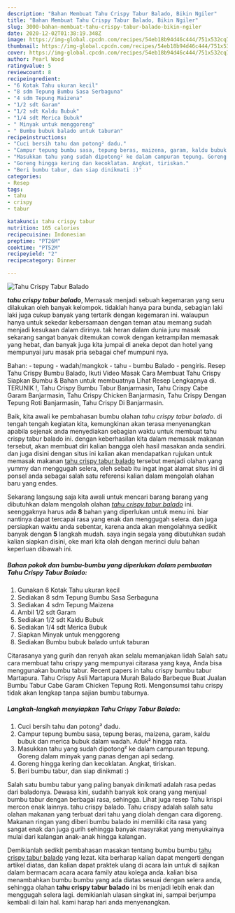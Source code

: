 ```yaml
---
description: "Bahan Membuat Tahu Crispy Tabur Balado, Bikin Ngiler"
title: "Bahan Membuat Tahu Crispy Tabur Balado, Bikin Ngiler"
slug: 3000-bahan-membuat-tahu-crispy-tabur-balado-bikin-ngiler
date: 2020-12-02T01:38:19.348Z
image: https://img-global.cpcdn.com/recipes/54eb18b94d46c444/751x532cq70/tahu-crispy-tabur-balado-foto-resep-utama.jpg
thumbnail: https://img-global.cpcdn.com/recipes/54eb18b94d46c444/751x532cq70/tahu-crispy-tabur-balado-foto-resep-utama.jpg
cover: https://img-global.cpcdn.com/recipes/54eb18b94d46c444/751x532cq70/tahu-crispy-tabur-balado-foto-resep-utama.jpg
author: Pearl Wood
ratingvalue: 5
reviewcount: 8
recipeingredient:
- "6 Kotak Tahu ukuran kecil"
- "8 sdm Tepung Bumbu Sasa Serbaguna"
- "4 sdm Tepung Maizena"
- "1/2 sdt Garam"
- "1/2 sdt Kaldu Bubuk"
- "1/4 sdt Merica Bubuk"
- " Minyak untuk menggoreng"
- " Bumbu bubuk balado untuk taburan"
recipeinstructions:
- "Cuci bersih tahu dan potong² dadu."
- "Campur tepung bumbu sasa, tepung beras, maizena, garam, kaldu bubuk dan merica bubuk dalam wadah. Aduk² hingga rata."
- "Masukkan tahu yang sudah dipotong² ke dalam campuran tepung. Goreng dalam minyak yang panas dengan api sedang."
- "Goreng hingga kering dan kecoklatan. Angkat, tiriskan."
- "Beri bumbu tabur, dan siap dinikmati :)"
categories:
- Resep
tags:
- tahu
- crispy
- tabur

katakunci: tahu crispy tabur 
nutrition: 165 calories
recipecuisine: Indonesian
preptime: "PT26M"
cooktime: "PT52M"
recipeyield: "2"
recipecategory: Dinner

---
```



![Tahu Crispy Tabur Balado](https://img-global.cpcdn.com/recipes/54eb18b94d46c444/751x532cq70/tahu-crispy-tabur-balado-foto-resep-utama.jpg)

<b><i>tahu crispy tabur balado</i></b>, Memasak menjadi sebuah kegemaran yang seru dilakukan oleh banyak kelompok. tidaklah hanya para bunda, sebagian laki laki juga cukup banyak yang tertarik dengan kegemaran ini. walaupun hanya untuk sekedar kebersamaan dengan teman atau memang sudah menjadi kesukaan dalam dirinya. tak heran dalam dunia juru masak sekarang sangat banyak ditemukan cowok dengan ketrampilan memasak yang hebat, dan banyak juga kita jumpai di aneka depot dan hotel yang mempunyai juru masak pria sebagai chef mumpuni nya.

Bahan: - tepung - wadah/mangkok - tahu - bumbu Balado - pengiris. Resep Tahu Crispy Bumbu Balado, Ikuti Video Masak Cara Membuat Tahu Crispy Siapkan Bumbu &amp; Bahan untuk membuatnya Lihat Resep Lengkapnya di. TERUNIK !, Tahu Crispy Bumbu Tabur Banjarmasin, Tahu Crispy Cabe Garam Banjarmasin, Tahu Crispy Chicken Banjarmasin, Tahu Crispy Dengan Tepung Roti Banjarmasin, Tahu Crispy Di Banjarmasin.

Baik, kita awali ke pembahasan bumbu olahan <i>tahu crispy tabur balado</i>. di tengah tengah kegiatan kita, kemungkinan akan terasa menyenangkan apabila sejenak anda menyediakan sebagian waktu untuk membuat tahu crispy tabur balado ini. dengan keberhasilan kita dalam memasak makanan tersebut, akan membuat diri kalian bangga oleh hasil masakan anda sendiri. dan juga disini dengan situs ini kalian akan mendapatkan rujukan untuk memasak makanan <u>tahu crispy tabur balado</u> tersebut menjadi olahan yang yummy dan menggugah selera, oleh sebab itu ingat ingat alamat situs ini di ponsel anda sebagai salah satu referensi kalian dalam mengolah olahan baru yang endes.


Sekarang langsung saja kita awali untuk mencari barang barang yang dibutuhkan dalam mengolah olahan <u><i>tahu crispy tabur balado</i></u> ini. seenggaknya harus ada <b>8</b> bahan yang diperlukan untuk menu ini. biar nantinya dapat tercapai rasa yang enak dan menggugah selera. dan juga persiapkan waktu anda sebentar, karena anda akan mengolahnya sedikit banyak dengan <b>5</b> langkah mudah. saya ingin segala yang dibutuhkan sudah kalian siapkan disini, oke mari kita olah dengan merinci dulu bahan keperluan dibawah ini.

<!--inarticleads1-->

##### Bahan pokok dan bumbu-bumbu yang diperlukan dalam pembuatan Tahu Crispy Tabur Balado:

1. Gunakan 6 Kotak Tahu ukuran kecil
1. Sediakan 8 sdm Tepung Bumbu Sasa Serbaguna
1. Sediakan 4 sdm Tepung Maizena
1. Ambil 1/2 sdt Garam
1. Sediakan 1/2 sdt Kaldu Bubuk
1. Sediakan 1/4 sdt Merica Bubuk
1. Siapkan  Minyak untuk menggoreng
1. Sediakan  Bumbu bubuk balado untuk taburan


Citarasanya yang gurih dan renyah akan selalu memanjakan lidah Salah satu cara membuat tahu crispy yang mempunyai citarasa yang kaya, Anda bisa menggunakan bumbu tabur. Recent papers in tahu crispy bumbu tabur Martapura. Tahu Crispy Asli Martapura Murah Balado Barbeque Buat Jualan Bumbu Tabur Cabe Garam Chicken Tepung Roti. Mengonsumsi tahu crispy tidak akan lengkap tanpa sajian bumbu taburnya. 

<!--inarticleads2-->

##### Langkah-langkah menyiapkan Tahu Crispy Tabur Balado:

1. Cuci bersih tahu dan potong² dadu.
1. Campur tepung bumbu sasa, tepung beras, maizena, garam, kaldu bubuk dan merica bubuk dalam wadah. Aduk² hingga rata.
1. Masukkan tahu yang sudah dipotong² ke dalam campuran tepung. Goreng dalam minyak yang panas dengan api sedang.
1. Goreng hingga kering dan kecoklatan. Angkat, tiriskan.
1. Beri bumbu tabur, dan siap dinikmati :)


Salah satu bumbu tabur yang paling banyak dinikmati adalah rasa pedas dari baladonya. Dewasa kini, sudahh banyak kok orang yang menjual bumbu tabur dengan berbagai rasa, sehingga. Lihat juga resep Tahu krispi mercon enak lainnya. tahu crispy balado. Tahu crispy adalah salah satu olahan makanan yang terbuat dari tahu yang diolah dengan cara digoreng. Makanan ringan yang diberi bumbu balado ini memiliki cita rasa yang sangat enak dan juga gurih sehingga banyak masyrakat yang menyukainya mulai dari kalangan anak-anak hingga kalangan. 

Demikianlah sedikit pembahasan masakan tentang bumbu bumbu <u>tahu crispy tabur balado</u> yang lezat. kita berharap kalian dapat mengerti dengan artikel diatas, dan kalian dapat praktek ulang di acara lain untuk di sajikan dalam bermacam acara acara family atau kolega anda. kalian bisa menambahkan bumbu bumbu yang ada diatas sesuai dengan selera anda, sehingga olahan <b>tahu crispy tabur balado</b> ini bs menjadi lebih enak dan menggugah selera lagi. demikianlah ulasan singkat ini, sampai berjumpa kembali di lain hal. kami harap hari anda menyenangkan.
